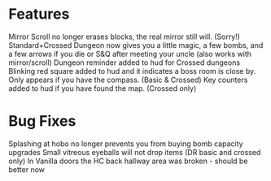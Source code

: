 # Features

Mirror Scroll no longer erases blocks, the real mirror still will. (Sorry!)
Standard+Crossed Dungeon now gives you a little magic, a few bombs, and a few arrows if you die or S&Q after meeting your uncle (also works with mirror/scroll)
Dungeon reminder added to hud for Crossed dungeons
Blinking red square added to hud and it indicates a boss room is close by. Only appears if you have the compass. (Basic & Crossed)
Key counters added to hud if you have found the map. (Crossed only)

# Bug Fixes

Splashing at hobo no longer prevents you from buying bomb capacity upgrades
Small vitreous eyeballs will not drop items (DR basic and crossed only)
In Vanilla doors the HC back hallway area was broken - should be better now